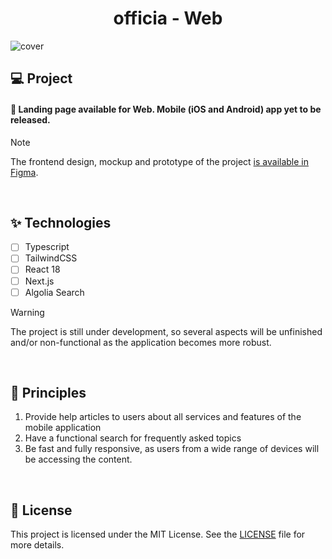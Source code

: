 <h1 align="center">
    officia - Web
</h1>

![cover](.github/cover.png?style=flat)


## 💻 Project

#### 🧭 Landing page available for Web. Mobile (iOS and Android) app yet to be released.

> [!NOTE]
> The frontend design, mockup and prototype of the project [is available in Figma](https://www.figma.com/design/oouRCiS0qlC3PS0UaRxXZC/officia?node-id=2338-8625&t=0YMqzfzhDGpA4dKT-1).

<br />

## ✨ Technologies

- [ ] Typescript
- [ ] TailwindCSS
- [ ] React 18
- [ ] Next.js
- [ ] Algolia Search

> [!WARNING]
> The project is still under development, so several aspects will be unfinished and/or non-functional as the application becomes more robust.

<br />

## 🧠 Principles

1. Provide help articles to users about all services and features of the mobile application
2. Have a functional search for frequently asked topics
3. Be fast and fully responsive, as users from a wide range of devices will be accessing the content.

<br />

## 📄 License

This project is licensed under the MIT License. See the [LICENSE](LICENSE) file for more details.
